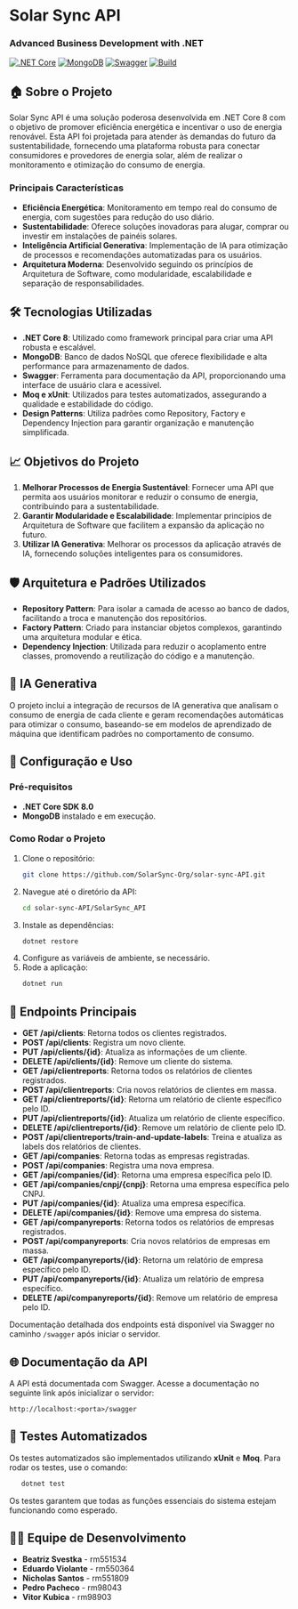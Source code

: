 # Solar Sync API

### Advanced Business Development with .NET

[![.NET Core](https://img.shields.io/badge/.NET-8.0-blue)](https://dotnet.microsoft.com/download/dotnet/8.0) [![MongoDB](https://img.shields.io/badge/MongoDB-Database-green)](https://www.mongodb.com/) [![Swagger](https://img.shields.io/badge/Swagger-API%20Docs-brightgreen)](https://swagger.io/) [![Build](https://img.shields.io/badge/Build-Passing-brightgreen)](https://github.com/solar-sync/api)

## 🏠 Sobre o Projeto

Solar Sync API é uma solução poderosa desenvolvida em .NET Core 8 com o objetivo de promover eficiência energética e incentivar o uso de energia renovável. Esta API foi projetada para atender às demandas do futuro da sustentabilidade, fornecendo uma plataforma robusta para conectar consumidores e provedores de energia solar, além de realizar o monitoramento e otimização do consumo de energia.

### Principais Características
- **Eficiência Energética**: Monitoramento em tempo real do consumo de energia, com sugestões para redução do uso diário.
- **Sustentabilidade**: Oferece soluções inovadoras para alugar, comprar ou investir em instalações de painéis solares.
- **Inteligência Artificial Generativa**: Implementação de IA para otimização de processos e recomendações automatizadas para os usuários.
- **Arquitetura Moderna**: Desenvolvido seguindo os princípios de Arquitetura de Software, como modularidade, escalabilidade e separação de responsabilidades.

## 🛠️ Tecnologias Utilizadas
- **.NET Core 8**: Utilizado como framework principal para criar uma API robusta e escalável.
- **MongoDB**: Banco de dados NoSQL que oferece flexibilidade e alta performance para armazenamento de dados.
- **Swagger**: Ferramenta para documentação da API, proporcionando uma interface de usuário clara e acessível.
- **Moq e xUnit**: Utilizados para testes automatizados, assegurando a qualidade e estabilidade do código.
- **Design Patterns**: Utiliza padrões como Repository, Factory e Dependency Injection para garantir organização e manutenção simplificada.

## 📈 Objetivos do Projeto
1. **Melhorar Processos de Energia Sustentável**: Fornecer uma API que permita aos usuários monitorar e reduzir o consumo de energia, contribuindo para a sustentabilidade.
2. **Garantir Modularidade e Escalabilidade**: Implementar princípios de Arquitetura de Software que facilitem a expansão da aplicação no futuro.
3. **Utilizar IA Generativa**: Melhorar os processos da aplicação através de IA, fornecendo soluções inteligentes para os consumidores.

## 🛡️ Arquitetura e Padrões Utilizados

- **Repository Pattern**: Para isolar a camada de acesso ao banco de dados, facilitando a troca e manutenção dos repositórios.
- **Factory Pattern**: Criado para instanciar objetos complexos, garantindo uma arquitetura modular e ética.
- **Dependency Injection**: Utilizada para reduzir o acoplamento entre classes, promovendo a reutilização do código e a manutenção.

## 🧠 IA Generativa
O projeto inclui a integração de recursos de IA generativa que analisam o consumo de energia de cada cliente e geram recomendações automáticas para otimizar o consumo, baseando-se em modelos de aprendizado de máquina que identificam padrões no comportamento de consumo.

## 🔧 Configuração e Uso

### Pré-requisitos
- **.NET Core SDK 8.0**
- **MongoDB** instalado e em execução.

### Como Rodar o Projeto
1. Clone o repositório:
   ```sh
   git clone https://github.com/SolarSync-Org/solar-sync-API.git
   ```
2. Navegue até o diretório da API:
   ```sh
   cd solar-sync-API/SolarSync_API
   ```
3. Instale as dependências:
   ```sh
   dotnet restore
   ```
4. Configure as variáveis de ambiente, se necessário.
5. Rode a aplicação:
   ```sh
   dotnet run
   ```

## 🔢 Endpoints Principais

- **GET /api/clients**: Retorna todos os clientes registrados.
- **POST /api/clients**: Registra um novo cliente.
- **PUT /api/clients/{id}**: Atualiza as informações de um cliente.
- **DELETE /api/clients/{id}**: Remove um cliente do sistema.
- **GET /api/clientreports**: Retorna todos os relatórios de clientes registrados.
- **POST /api/clientreports**: Cria novos relatórios de clientes em massa.
- **GET /api/clientreports/{id}**: Retorna um relatório de cliente específico pelo ID.
- **PUT /api/clientreports/{id}**: Atualiza um relatório de cliente específico.
- **DELETE /api/clientreports/{id}**: Remove um relatório de cliente pelo ID.
- **POST /api/clientreports/train-and-update-labels**: Treina e atualiza as labels dos relatórios de clientes.
- **GET /api/companies**: Retorna todas as empresas registradas.
- **POST /api/companies**: Registra uma nova empresa.
- **GET /api/companies/{id}**: Retorna uma empresa específica pelo ID.
- **GET /api/companies/cnpj/{cnpj}**: Retorna uma empresa específica pelo CNPJ.
- **PUT /api/companies/{id}**: Atualiza uma empresa específica.
- **DELETE /api/companies/{id}**: Remove uma empresa do sistema.
- **GET /api/companyreports**: Retorna todos os relatórios de empresas registrados.
- **POST /api/companyreports**: Cria novos relatórios de empresas em massa.
- **GET /api/companyreports/{id}**: Retorna um relatório de empresa específico pelo ID.
- **PUT /api/companyreports/{id}**: Atualiza um relatório de empresa específico.
- **DELETE /api/companyreports/{id}**: Remove um relatório de empresa pelo ID.

Documentação detalhada dos endpoints está disponível via Swagger no caminho `/swagger` após iniciar o servidor.

## 🌐 Documentação da API
A API está documentada com Swagger. Acesse a documentação no seguinte link após inicializar o servidor:
```
http://localhost:<porta>/swagger
```

## 🐝 Testes Automatizados
Os testes automatizados são implementados utilizando **xUnit** e **Moq**. Para rodar os testes, use o comando:
```sh
   dotnet test
```
Os testes garantem que todas as funções essenciais do sistema estejam funcionando como esperado.

## 👨‍💻 Equipe de Desenvolvimento
- **Beatriz Svestka** - rm551534
- **Eduardo Violante** - rm550364
- **Nicholas Santos** - rm551809
- **Pedro Pacheco** - rm98043
- **Vitor Kubica** - rm98903

